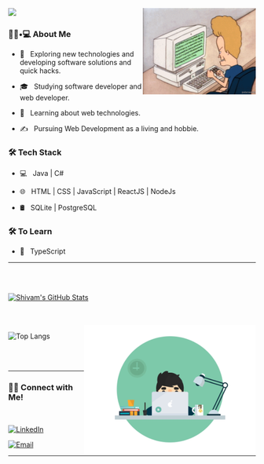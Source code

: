 <img src="https://user-images.githubusercontent.com/62063233/200436781-30eef997-65c5-47f1-82e5-cbe0376ce7d5.png"/>

<img align='right' src="https://github.com/LucasMacchi/LucasMacchi/blob/main/3odR.gif?raw=true)" width="230"/>

<h3> 👨🏻•💻 About Me </h3>



- 🤔 &nbsp; Exploring new technologies and developing software solutions and quick hacks.

- 🎓 &nbsp; Studying software developer and web developer.

- 🌱 &nbsp; Learning about web technologies.

- ✍️ &nbsp; Pursuing Web Development as a living and hobbie.



<h3>🛠 Tech Stack</h3>



- 💻 &nbsp; Java | C# 

- 🌐 &nbsp; HTML | CSS | JavaScript | ReactJS | NodeJs

- 🛢 &nbsp; SQLite | PostgreSQL
<!--

- 🔧 &nbsp; Git | Markdown | Selenium | Tidyverse

- 🖥 &nbsp; Illustrator| Photoshop | InDesign

-->



<h3>🛠 To Learn</h3>

- 🔧 &nbsp; TypeScript

<hr>



<br/><br/>

[![Shivam's GitHub Stats](https://github-readme-stats.vercel.app/api?username=Kaz41&show_icons=true)](https://github.com/Kaz41)

<br/>

<br/>

<img src="https://github.com/nirala69/nirala69/blob/master/70804f7e25b11f29db904f2fa7b4cd9d.gif" width="350" align='right'>

![Top Langs](https://github-readme-stats.vercel.app/api/top-langs/?username=Kaz41&show_icons=true)

<br><br>



<hr>



<h3> 🤝🏻 Connect with Me! </h3>

<br>



<p align="center">

<a href="https://www.linkedin.com/in/lucas-macchi-a02956233//"><img alt="LinkedIn" src="https://img.shields.io/badge/LinkedIn-Lucas%20Macchi-blue?style=flat-square&logo=linkedin"></a>

<a href="mailto:lucasmacchi25@gmail.com"><img alt="Email" src="https://img.shields.io/badge/Email-lucasmacchi25@gmail.com-blue?style=flat-square&logo=gmail"></a>

</p>




<hr>
